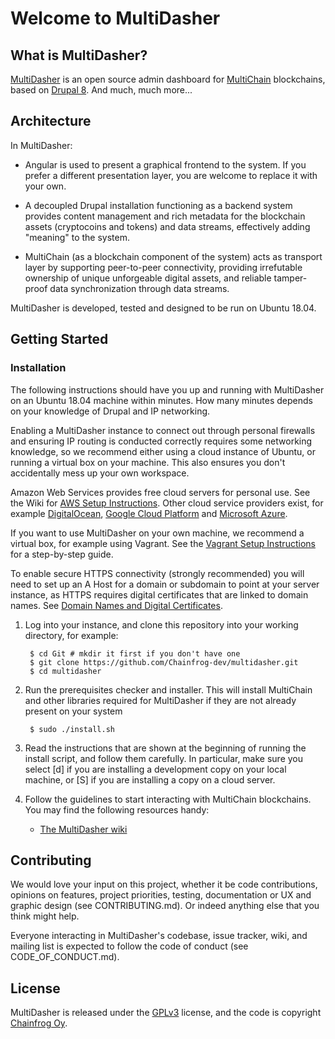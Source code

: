 # Welcome to MultiDasher

## What is MultiDasher?

[MultiDasher](http://www.multidasher.org/) is an open source admin dashboard for [MultiChain](http://www.multichain.com/) blockchains, based on [Drupal 8](http://www.drupal.org/). And much, much more...

## Architecture

In MultiDasher:

* Angular is used to present a graphical frontend to the system. If you prefer a different presentation layer, you are welcome to replace it with your own.

* A decoupled Drupal installation functioning as a backend system provides content management and rich metadata for the blockchain assets (cryptocoins and tokens) and data streams, effectively adding "meaning" to the system.

* MultiChain (as a blockchain component of the system) acts as transport layer by supporting peer-to-peer connectivity, providing irrefutable ownership of unique unforgeable digital assets, and reliable tamper-proof data synchronization through data streams.

MultiDasher is developed, tested and designed to be run on Ubuntu 18.04.

## Getting Started

### Installation

The following instructions should have you up and running with MultiDasher on an Ubuntu 18.04 machine within minutes. How many minutes depends on your knowledge of Drupal and IP networking.

Enabling a MultiDasher instance to connect out through personal firewalls and ensuring IP routing is conducted correctly requires some networking knowledge, so we recommend either using a cloud instance of Ubuntu, or running a virtual box on your machine. This also ensures you don't accidentally mess up your own workspace.

Amazon Web Services provides free cloud servers for personal use. See the Wiki for [AWS Setup Instructions]( https://github.com/Chainfrog-dev/multidasher/wiki/AWS-Setup-Instructions). Other cloud service providers exist, for example [DigitalOcean](https://www.digitalocean.com/), [Google Cloud Platform](https://cloud.google.com/compute/docs/quickstart-linux) and [Microsoft Azure](https://azure.microsoft.com/en-us/free/).

If you want to use MultiDasher on your own machine, we recommend a virtual box, for example using Vagrant. See the [Vagrant Setup Instructions](https://github.com/Chainfrog-dev/multidasher/wiki/Vagrant-Setup-Instructions) for a step-by-step guide.

To enable secure HTTPS connectivity (strongly recommended) you will need to set up an A Host for a domain or subdomain to point at your server instance, as HTTPS requires digital certificates that are linked to domain names. See [Domain Names and Digital Certificates](https://github.com/Chainfrog-dev/multidasher/wiki/Domain-Names-and-Digital-Certificates).

1. Log into your instance, and clone this repository into your working directory, for example:

        $ cd Git # mkdir it first if you don't have one
        $ git clone https://github.com/Chainfrog-dev/multidasher.git
        $ cd multidasher
        
2. Run the prerequisites checker and installer. This will install MultiChain and other libraries required for MultiDasher if they are not already present on your system

        $ sudo ./install.sh
        
3. Read the instructions that are shown at the beginning of running the install script, and follow them carefully. In particular, make sure you select [d] if you are installing a development copy on your local machine, or [S] if you are installing a copy on a cloud server.

4. Follow the guidelines to start interacting with MultiChain blockchains. You may find
   the following resources handy:
    * [The MultiDasher wiki](https://github.com/Chainfrog-dev/multidasher/wiki)

## Contributing

We would love your input on this project, whether it be code contributions, opinions on features, project priorities, testing, documentation or UX and graphic design (see CONTRIBUTING.md). Or indeed anything else that you think might help.

Everyone interacting in MultiDasher's codebase, issue tracker, wiki, and mailing list is expected to follow the code of conduct (see CODE_OF_CONDUCT.md).

## License

MultiDasher is released under the [GPLv3](http://www.gnu.org/licenses/gpl.html) license, and the code is copyright [Chainfrog Oy](http://www.chainfrog.com/).
